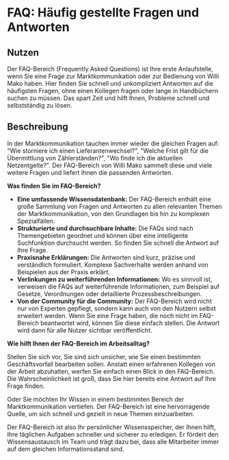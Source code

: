 
# FAQ: Häufig gestellte Fragen und Antworten

## Nutzen

Der FAQ-Bereich (Frequently Asked Questions) ist Ihre erste Anlaufstelle, wenn Sie eine Frage zur Marktkommunikation oder zur Bedienung von Willi Mako haben. Hier finden Sie schnell und unkompliziert Antworten auf die häufigsten Fragen, ohne einen Kollegen fragen oder lange in Handbüchern suchen zu müssen. Das spart Zeit und hilft Ihnen, Probleme schnell und selbstständig zu lösen.

## Beschreibung

In der Marktkommunikation tauchen immer wieder die gleichen Fragen auf: "Wie storniere ich einen Lieferantenwechsel?", "Welche Frist gilt für die Übermittlung von Zählerständen?", "Wo finde ich die aktuellen Netzentgelte?". Der FAQ-Bereich von Willi Mako sammelt diese und viele weitere Fragen und liefert Ihnen die passenden Antworten.

**Was finden Sie im FAQ-Bereich?**

*   **Eine umfassende Wissensdatenbank:** Der FAQ-Bereich enthält eine große Sammlung von Fragen und Antworten zu allen relevanten Themen der Marktkommunikation, von den Grundlagen bis hin zu komplexen Spezialfällen.
*   **Strukturierte und durchsuchbare Inhalte:** Die FAQs sind nach Themengebieten geordnet und können über eine intelligente Suchfunktion durchsucht werden. So finden Sie schnell die Antwort auf Ihre Frage.
*   **Praxisnahe Erklärungen:** Die Antworten sind kurz, präzise und verständlich formuliert. Komplexe Sachverhalte werden anhand von Beispielen aus der Praxis erklärt.
*   **Verlinkungen zu weiterführenden Informationen:** Wo es sinnvoll ist, verweisen die FAQs auf weiterführende Informationen, zum Beispiel auf Gesetze, Verordnungen oder detaillierte Prozessbeschreibungen.
*   **Von der Community für die Community:** Der FAQ-Bereich wird nicht nur von Experten gepflegt, sondern kann auch von den Nutzern selbst erweitert werden. Wenn Sie eine Frage haben, die noch nicht im FAQ-Bereich beantwortet wird, können Sie diese einfach stellen. Die Antwort wird dann für alle Nutzer sichtbar veröffentlicht.

**Wie hilft Ihnen der FAQ-Bereich im Arbeitsalltag?**

Stellen Sie sich vor, Sie sind sich unsicher, wie Sie einen bestimmten Geschäftsvorfall bearbeiten sollen. Anstatt einen erfahrenen Kollegen von der Arbeit abzuhalten, werfen Sie einfach einen Blick in den FAQ-Bereich. Die Wahrscheinlichkeit ist groß, dass Sie hier bereits eine Antwort auf Ihre Frage finden.

Oder Sie möchten Ihr Wissen in einem bestimmten Bereich der Marktkommunikation vertiefen. Der FAQ-Bereich ist eine hervorragende Quelle, um sich schnell und gezielt in neue Themen einzuarbeiten.

Der FAQ-Bereich ist also Ihr persönlicher Wissensspeicher, der Ihnen hilft, Ihre täglichen Aufgaben schneller und sicherer zu erledigen. Er fördert den Wissensaustausch im Team und trägt dazu bei, dass alle Mitarbeiter immer auf dem gleichen Informationsstand sind.

